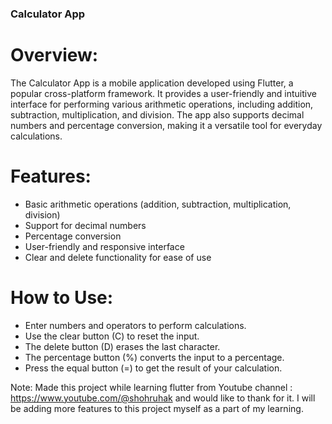 ### Calculator App 

# Overview:
The Calculator App is a mobile application developed using Flutter, a popular cross-platform framework. It provides a user-friendly and intuitive interface for performing various arithmetic operations, including addition, subtraction, multiplication, and division. The app also supports decimal numbers and percentage conversion, making it a versatile tool for everyday calculations.

# Features:
- Basic arithmetic operations (addition, subtraction, multiplication, division)
- Support for decimal numbers
- Percentage conversion
- User-friendly and responsive interface
- Clear and delete functionality for ease of use

# How to Use:
- Enter numbers and operators to perform calculations.
- Use the clear button (C) to reset the input.
- The delete button (D) erases the last character.
- The percentage button (%) converts the input to a percentage.
- Press the equal button (=) to get the result of your calculation.

Note: Made this project while learning flutter from Youtube channel : https://www.youtube.com/@shohruhak and would like to thank for it. I will be adding more features to this project myself as a part of my learning.
